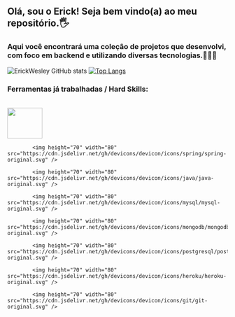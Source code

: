 ## Olá, sou o Erick! Seja bem vindo(a) ao meu repositório.🖐️
### Aqui você encontrará uma coleção de projetos que desenvolvi, com foco em backend e utilizando diversas tecnologias.👨🏽‍💻

![ErickWesley GitHub stats](https://github-readme-stats.vercel.app/api?username=ErickWesley&show_icons=true&theme=dracula)
[![Top Langs](https://github-readme-stats.vercel.app/api/top-langs/?username=ErickWesley&layout=compact&theme=dracula)](https://github.com/anuraghazra/github-readme-stats)



### Ferramentas já trabalhadas / Hard Skills:

<div style="display: inline_block"><br/>
    <img height="70" width="80" src="https://cdn.jsdelivr.net/gh/devicons/devicon/icons/java/java-original-wordmark.svg" />     
    
            <img height="70" width="80" src="https://cdn.jsdelivr.net/gh/devicons/devicon/icons/spring/spring-original.svg" />
    
            <img height="70" width="80" src="https://cdn.jsdelivr.net/gh/devicons/devicon/icons/java/java-original.svg" />
    
            <img height="70" width="80" src="https://cdn.jsdelivr.net/gh/devicons/devicon/icons/mysql/mysql-original.svg" />
          
            <img height="70" width="80" src="https://cdn.jsdelivr.net/gh/devicons/devicon/icons/mongodb/mongodb-original.svg" />
          
            <img height="70" width="80" src="https://cdn.jsdelivr.net/gh/devicons/devicon/icons/postgresql/postgresql-original.svg" />
          
            <img height="70" width="80" src="https://cdn.jsdelivr.net/gh/devicons/devicon/icons/heroku/heroku-original.svg" />
          
            <img height="70" width="80" src="https://cdn.jsdelivr.net/gh/devicons/devicon/icons/git/git-original.svg" />
          
          
          
</div>
